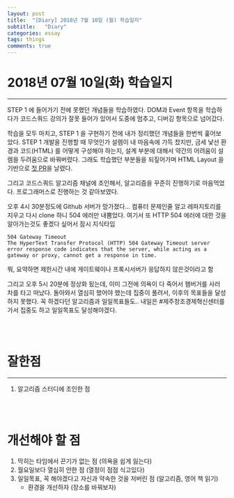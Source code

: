 ```yaml
---
layout: post
title:  "[Diary] 2018년 7월 10일 (월) 학습일지"
subtitle:   "Diary"
categories: essay
tags: things
comments: true
---
```


# 2018년 07월 10일(화) 학습일지

---

STEP 1 에 들어가기 전에 못했던 개념들을 학습하였다. DOM과 Event 항목을 학습하다가 코드스쿼드 강의가 잘못 들어가 있어서 도중에 멈추고, 디버깅 항목으로 넘어갔다. 

학습을 모두 마치고, STEP 1 을 구현하기 전에 내가 정리했던 개념들을 한번씩 훑어보았다. STEP 1 개발을 진행할 때 무엇인가 설렘이 내 마음속에 가득 찼지만, 금세 낯선 환경과 코드(HTML) 를 어떻게 구성해야 하는지, 설계 부분에 대해서 약간의 어려움이 설렘을 두려움으로 바꿔버렸다. 그래도 학습했던 부분들을 되짚어가며 HTML Layout 을 기반으로 [첫 PR](https://github.com/code-squad/javascript-vm/pull/52)을 날렸다.

그리고 코드스쿼드 알고리즘 채널에 조인해서, 알고리즘을 꾸준히 진행하기로 마음먹었다. 프로그래머스로 진행하는 것 같아보였다.

오후 4시 30분정도에 Github 서버가 망가졌다... 컴퓨터 문제인줄 알고 레파지토리를 지우고 다시 clone 하니 504 에러만 내뿜었다. 여기서 또 HTTP 504 에러에 대한 것을 알아가는것도 좋겠다 싶어서 잠시 지식타임

```
504 Gateway Timeout
The HyperText Transfer Protocol (HTTP) 504 Gateway Timeout server error response code indicates that the server, while acting as a gateway or proxy, cannot get a response in time.
```

뭐, 요약하면 제한시간 내에 게이트웨이나 프록시서버가 응답하지 않은것이라고 함

그리고 오후 5시 20분에 정상화 됬는데, 이미 그전에 의욕이 다 죽어서 햄버거를 사러 차를 타고 떠났다. 돌아와서 열심히 했어야 했는데 집중이 풀려서, 이후의 목표들을 달성하지 못했다. 꼭 하겠다던 알고리즘과 일일목표들도.. 내일은 #제주창조경제혁신센터를 가서 집중도 하고 일일목표도 달성해야겠다.

<br/>

<br/>

# 잘한점

---

1. 알고리즘 스터디에 조인한 점

<br/>

<br/>

# 개선해야 할 점

1. 막히는 타임에서 끈기가 없는 점 (의욕을 쉽게 잃는다)
2. 월요일보다 열심히 안한 점 (열정이 점점 식고있다)
3. 일일목표, 꼭 해야겠다고 자신과 약속한 것을 저버린 점 (알고리즘, 영어 책 읽기)
   - 환경을 개선하자 (장소를 바꿔보자)